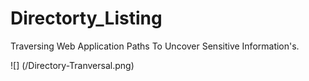 # Directorty_Listing
Traversing Web Application Paths To Uncover Sensitive Information's. 

![] (/Directory-Tranversal.png)
